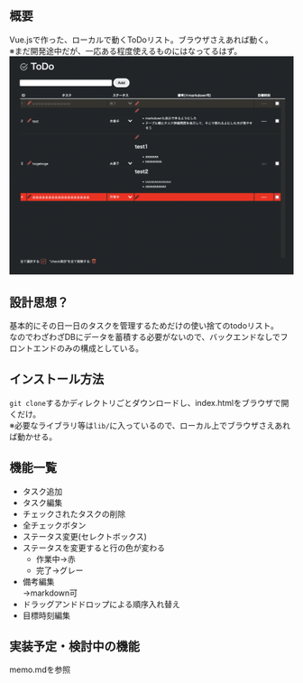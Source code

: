 ## 概要
Vue.jsで作った、ローカルで動くToDoリスト。ブラウザさえあれば動く。  
※まだ開発途中だが、一応ある程度使えるものにはなってるはず。
![](image.png)
## 設計思想？
基本的にその日一日のタスクを管理するためだけの使い捨てのtodoリスト。  
なのでわざわざDBにデータを蓄積する必要がないので、バックエンドなしでフロントエンドのみの構成としている。
## インストール方法
```git clone```するかディレクトリごとダウンロードし、index.htmlをブラウザで開くだけ。  
※必要なライブラリ等は```lib/```に入っているので、ローカル上でブラウザさえあれば動かせる。
## 機能一覧
- タスク追加
- タスク編集
- チェックされたタスクの削除
- 全チェックボタン
- ステータス変更(セレクトボックス)
- ステータスを変更すると行の色が変わる
  - 作業中→赤
  - 完了→グレー
- 備考編集  
→markdown可
- ドラッグアンドドロップによる順序入れ替え
- 目標時刻編集
## 実装予定・検討中の機能
memo.mdを参照
